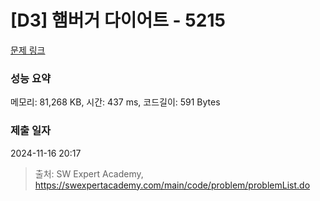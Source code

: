 # [D3] 햄버거 다이어트 - 5215 

[문제 링크](https://swexpertacademy.com/main/code/problem/problemDetail.do?contestProbId=AWT-lPB6dHUDFAVT) 

### 성능 요약

메모리: 81,268 KB, 시간: 437 ms, 코드길이: 591 Bytes

### 제출 일자

2024-11-16 20:17



> 출처: SW Expert Academy, https://swexpertacademy.com/main/code/problem/problemList.do